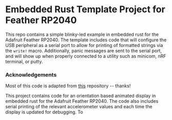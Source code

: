 Embedded Rust Template Project for Feather RP2040
=================================================

This repo contains a simple blinky-led example in embedded rust for the Adafruit Feather RP2040. The template includes code that will configure the USB peripheral as a serial port to allow for printing of formatted strings via the `write!` macro. Additionally, panic messages are sent to the serial port, and will show up when properly connected to a utility such as minicom, nRF terminal, or putty.

### Acknowledgements
Most of this code is adapted from [this](https://github.com/eterevsky/rp2040-blink/blob/main/README.md) repository -- thanks!

This project contains code for an orientation based animated display in embedded rust for the Adafruit Feather RP2040. The code also includes serial printing of the relevant accelerometer values and each time the display is updated for debugging. To 